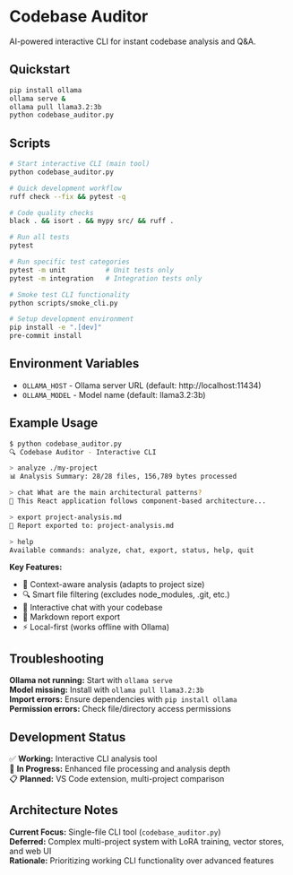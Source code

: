 # Codebase Auditor

AI-powered interactive CLI for instant codebase analysis and Q&A.

## Quickstart

```bash
pip install ollama
ollama serve &
ollama pull llama3.2:3b
python codebase_auditor.py
```

## Scripts

```bash
# Start interactive CLI (main tool)
python codebase_auditor.py

# Quick development workflow
ruff check --fix && pytest -q

# Code quality checks
black . && isort . && mypy src/ && ruff .

# Run all tests
pytest

# Run specific test categories
pytest -m unit          # Unit tests only
pytest -m integration   # Integration tests only

# Smoke test CLI functionality
python scripts/smoke_cli.py

# Setup development environment
pip install -e ".[dev]"
pre-commit install
```

## Environment Variables

- `OLLAMA_HOST` - Ollama server URL (default: http://localhost:11434)
- `OLLAMA_MODEL` - Model name (default: llama3.2:3b)

## Example Usage

```bash
$ python codebase_auditor.py
🔍 Codebase Auditor - Interactive CLI

> analyze ./my-project
📊 Analysis Summary: 28/28 files, 156,789 bytes processed

> chat What are the main architectural patterns?
💭 This React application follows component-based architecture...

> export project-analysis.md
📄 Report exported to: project-analysis.md

> help
Available commands: analyze, chat, export, status, help, quit
```

**Key Features:**
- 🎯 Context-aware analysis (adapts to project size)
- 🔍 Smart file filtering (excludes node_modules, .git, etc.)
- 💬 Interactive chat with your codebase
- 📄 Markdown report export
- ⚡ Local-first (works offline with Ollama)

## Troubleshooting

**Ollama not running:** Start with `ollama serve`  
**Model missing:** Install with `ollama pull llama3.2:3b`  
**Import errors:** Ensure dependencies with `pip install ollama`  
**Permission errors:** Check file/directory access permissions

## Development Status

✅ **Working:** Interactive CLI analysis tool  
🚧 **In Progress:** Enhanced file processing and analysis depth  
📋 **Planned:** VS Code extension, multi-project comparison

## Architecture Notes

**Current Focus:** Single-file CLI tool (`codebase_auditor.py`)  
**Deferred:** Complex multi-project system with LoRA training, vector stores, and web UI  
**Rationale:** Prioritizing working CLI functionality over advanced features